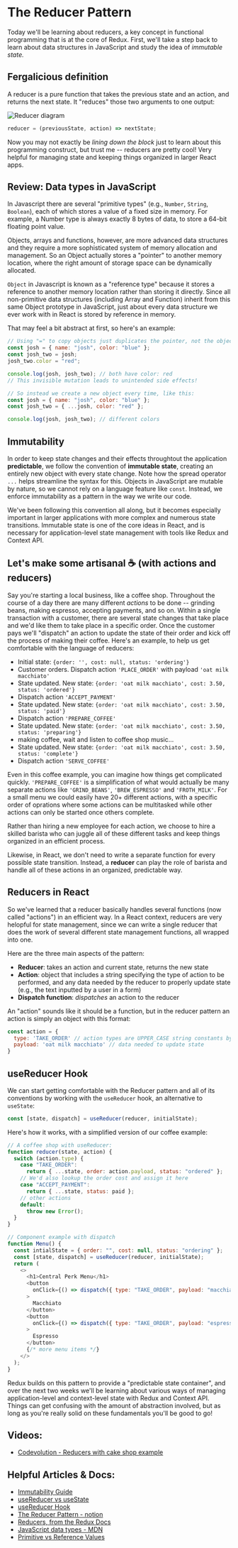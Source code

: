 # The Reducer Pattern

Today we'll be learning about reducers, a key concept in functional programming that is at the core of Redux. First, we'll take a step back to learn about data structures in JavaScript and study the idea of _immutable state._

## Fergalicious definition

A reducer is a pure function that takes the previous state and an action, and returns the next state. It "reduces" those two arguments to one output:

![Reducer diagram](images/reducer.jpg)

```javascript
reducer = (previousState, action) => nextState;
```

Now you may not exactly be _lining down the block_ just to learn about this programming construct, but trust me -- reducers are pretty cool! Very helpful for managing state and keeping things organized in larger React apps.

## Review: Data types in JavaScript

In Javascript there are several "primitive types" (e.g., `Number`, `String`, `Boolean`), each of which stores a value of a fixed size in memory. For example, a Number type is always exactly 8 bytes of data, to store a 64-bit floating point value.

Objects, arrays and functions, however, are more advanced data structures and they require a more sophisticated system of memory allocation and management. So an Object actually stores a "pointer" to another memory location, where the right amount of storage space can be dynamically allocated.

`Object` in Javascript is known as a "reference type" because it stores a reference to another memory location rather than storing it directly. Since all non-primitive data structures (including Array and Function) inherit from this same Object prototype in JavaScript, just about every data structure we ever work with in React is stored by reference in memory.

That may feel a bit abstract at first, so here's an example:

```javascript
// Using "=" to copy objects just duplicates the pointer, not the object itself
const josh = { name: "josh", color: "blue" };
const josh_two = josh;
josh_two.color = "red";

console.log(josh, josh_two); // both have color: red
// This invisible mutation leads to unintended side effects!

// So instead we create a new object every time, like this:
const josh = { name: "josh", color: "blue" };
const josh_two = { ...josh, color: "red" };

console.log(josh, josh_two); // different colors
```

## Immutability

In order to keep state changes and their effects throughtout the application **predictable**, we follow the convention of **immutable state**, creating an entirely new object with every state change. Note how the spread operator `...` helps streamline the syntax for this. Objects in JavaScript are mutable by nature, so we cannot rely on a language feature like `const`. Instead, we enforce immutability as a pattern in the way we write our code.

We've been following this convention all along, but it becomes especially important in larger applications with more complex and numerous state transitions. Immutable state is one of the core ideas in React, and is necessary for application-level state management with tools like Redux and Context API.

## Let's make some artisanal ☕️ (with actions and reducers)

Say you're starting a local business, like a coffee shop. Throughout the course of a day there are many different _actions_ to be done -- grinding beans, making espresso, accepting payments, and so on. Within a single transaction with a customer, there are several state changes that take place and we'd like them to take place in a specific order. Once the customer pays we'll "dispatch" an action to update the state of their order and kick off the process of making their coffee. Here's an example, to help us get comfortable with the language of reducers:

- Initial state: `{order: '', cost: null, status: 'ordering'}`
- Customer orders. Dispatch action `'PLACE_ORDER'` with payload `'oat milk macchiato'`
- State updated. New state: `{order: 'oat milk macchiato', cost: 3.50, status: 'ordered'}`
- Dispatch action `'ACCEPT_PAYMENT'`
- State updated. New state: `{order: 'oat milk macchiato', cost: 3.50, status: 'paid'}`
- Dispatch action `'PREPARE_COFFEE'`
- State updated. New state: `{order: 'oat milk macchiato', cost: 3.50, status: 'preparing'}`
- making coffee, wait and listen to coffee shop music...
- State updated. New state: `{order: 'oat milk macchiato', cost: 3.50, status: 'complete'}`
- Dispatch action `'SERVE_COFFEE'`

Even in this coffee example, you can imagine how things get complicated quickly. `'PREPARE_COFFEE'` is a simplification of what would actually be many separate actions like `'GRIND_BEANS'`, `'BREW_ESPRESSO'` and `'FROTH_MILK'`. For a small menu we could easily have 20+ different actions, with a specific order of oprations where some actions can be multitasked while other actions can only be started once others complete.

Rather than hiring a new employee for each action, we choose to hire a skilled barista who can juggle all of these different tasks and keep things organized in an efficient process.

Likewise, in React, we don't need to write a separate function for every possible state transition. Instead, a **reducer** can play the role of barista and handle all of these actions in an organized, predictable way.

## Reducers in React

So we've learned that a reducer basically handles several functions (now called "actions") in an efficient way. In a React context, reducers are very helopful for state management, since we can write a single reducer that does the work of several different state management functions, all wrapped into one.

Here are the three main aspects of the pattern:

- **Reducer**: takes an action and current state, returns the new state
- **Action**: object that includes a string specifying the type of action to be performed, and any data needed by the reducer to properly update state (e.g., the text inputted by a user in a form)
- **Dispatch function**: _dispatches_ an action to the reducer

An "action" sounds like it should be a function, but in the reducer pattern an action is simply an object with this format:

```javascript
const action = {
  type: 'TAKE_ORDER' // action types are UPPER_CASE string constants by convention
  payload: 'oat milk macchiato' // data needed to update state
}
```

## useReducer Hook

We can start getting comfortable with the Reducer pattern and all of its conventions by working with the `useReducer` hook, an alternative to `useState`:

```javascript
const [state, dispatch] = useReducer(reducer, initialState);
```

Here's how it works, with a simplified version of our coffee example:

```javascript
// A coffee shop with useReducer:
function reducer(state, action) {
  switch (action.type) {
    case "TAKE_ORDER":
      return { ...state, order: action.payload, status: "ordered" };
    // We'd also lookup the order cost and assign it here
    case "ACCEPT_PAYMENT":
      return { ...state, status: paid };
    // other actions
    default:
      throw new Error();
  }
}

// Component example with dispatch
function Menu() {
  const intialState = { order: "", cost: null, status: "ordering" };
  const [state, dispatch] = useReducer(reducer, initialState);
  return (
    <>
      <h1>Central Perk Menu</h1>
      <button
        onClick={() => dispatch({ type: "TAKE_ORDER", payload: "macchiato" })}
      >
        Macchiato
      </button>
      <button
        onClick={() => dispatch({ type: "TAKE_ORDER", payload: "espresso" })}
      >
        Espresso
      </button>
      {/* more menu items */}
    </>
  );
}
```

Redux builds on this pattern to provide a "predictable state container", and over the next two weeks we'll be learning about various ways of managing application-level and context-level state with Redux and Context API. Things can get confusing with the amount of abstraction involved, but as long as you're really solid on these fundamentals you'll be good to go!

## Videos:

- [Codevolution - Reducers with cake shop example](https://www.youtube.com/watch?v=qdAThMLtF98&list=PLC3y8-rFHvwheJHvseC3I0HuYI2f46oAK&index=6)

## Helpful Articles & Docs:

- [Immutability Guide](https://daveceddia.com/react-redux-immutability-guide/)
- [useReducer vs useState](https://www.robinwieruch.de/react-usereducer-vs-usestate)
- [useReducer Hook](https://reactjs.org/docs/hooks-reference.html#usereducer)
- [The Reducer Pattern - notion](https://www.notion.so/The-Reducer-Pattern-a779a5bb46e14882b5ae7d130185931b)
- [Reducers, from the Redux Docs](https://redux.js.org/basics/reducers)
- [JavaScript data types - MDN](https://developer.mozilla.org/en-US/docs/Web/JavaScript/Data_structures)
- [Primitive vs Reference Values](https://www.javascripttutorial.net/javascript-primitive-vs-reference-values/)
